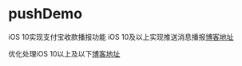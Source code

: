 # pushDemo
iOS 10实现支付宝收款播报功能
iOS 10及以上实现推送消息播报[博客地址](http://www.jianshu.com/p/c1e9cc550f2d)

优化处理iOS 10以上及以下[博客地址](http://www.jianshu.com/p/dc494c9f5634)



